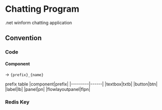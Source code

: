 # Chatting Program
.net winform chatting application
 
## Convention

### Code

#### Component

&rarr; `{prefix}_{name}`

prefix table
|component|prefix|
|---------|------|
|textbox|txtb|
|button|btn|
|label|lb|
|panel|pn|
|flowlayoutpanel|flpn|



### Redis Key
